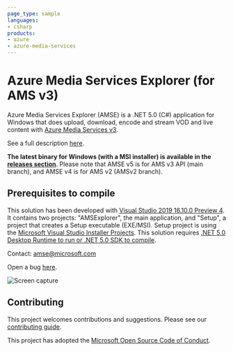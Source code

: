 ```yaml
---
page_type: sample
languages:
- csharp
products:
- azure
- azure-media-services
---
```


# Azure Media Services Explorer (for AMS v3)

Azure Media Services Explorer (AMSE) is a .NET 5.0 (C#) application for Windows that does upload, download, encode and stream VOD and live content with [Azure Media Services v3](https://azure.microsoft.com/en-us/services/media-services/).

See a full description [here](http://azure.microsoft.com/blog/2014/10/08/managing-media-workflows-with-the-new-azure-media-services-explorer-tool).

**The latest binary for Windows (with a MSI installer) is available in the [releases section](https://github.com/Azure/Azure-Media-Services-Explorer/releases)**. Please note that AMSE v5 is for AMS v3 API (main branch), and AMSE v4 is for AMS v2 (AMSv2 branch).

## Prerequisites to compile
This solution has been developed with [Visual Studio 2019 16.10.0 Preview 4](https://visualstudio.microsoft.com/vs/preview/). It contains two projects: "AMSExplorer", the main application, and "Setup", a project that creates a Setup executable (EXE/MSI). Setup project is using the [Microsoft Visual Studio Installer Projects](https://marketplace.visualstudio.com/items?itemName=VisualStudioClient.MicrosoftVisualStudio2017InstallerProjects).
This solution requires [.NET 5.0 Desktop Runtime to run or .NET 5.0 SDK to compile](https://dotnet.microsoft.com/download/dotnet/5.0).

Contact: amse@microsoft.com

Open a bug [here](https://github.com/Azure/Azure-Media-Services-Explorer/issues/new).

![Screen capture](https://user-images.githubusercontent.com/8104205/116678834-17935c80-a9aa-11eb-9419-6c79de82b8ca.png)

## Contributing

This project welcomes contributions and suggestions. Please see our [contributing guide](CONTRIBUTING.md).

This project has adopted the [Microsoft Open Source Code of Conduct](CODE_OF_CONDUCT.md).
